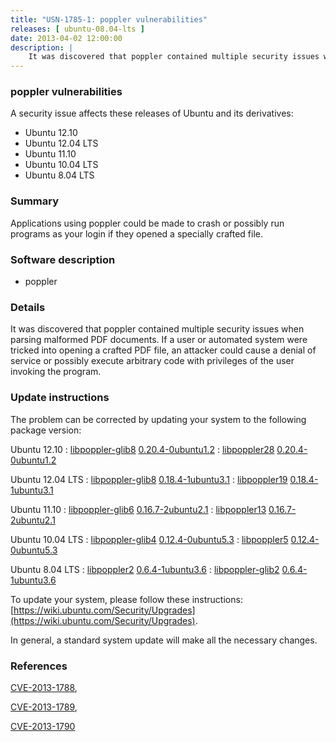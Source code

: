 ```yaml
---
title: "USN-1785-1: poppler vulnerabilities"
releases: [ ubuntu-08.04-lts ]
date: 2013-04-02 12:00:00
description: |
    It was discovered that poppler contained multiple security issues when parsing malformed PDF documents. If a user or automated system were tricked into opening a crafted PDF file, an attacker could cause a denial of service or possibly execute arbitrary code with privileges of the user invoking the program. 
--- 
```

 
### poppler vulnerabilities

A security issue affects these releases of Ubuntu and its derivatives:

* Ubuntu 12.10
* Ubuntu 12.04 LTS
* Ubuntu 11.10
* Ubuntu 10.04 LTS
* Ubuntu 8.04 LTS

### Summary

Applications using poppler could be made to crash or possibly run programs as your login if they opened a specially crafted file.

### Software description

* poppler 

### Details

It was discovered that poppler contained multiple security issues when parsing malformed PDF documents. If a user or automated system were tricked into opening a crafted PDF file, an attacker could cause a denial of service or possibly execute arbitrary code with privileges of the user invoking the program. 

### Update instructions

The problem can be corrected by updating your system to the following package version:

Ubuntu 12.10
 : [libpoppler-glib8](https://launchpad.net/ubuntu/+source/poppler) <span> [0.20.4-0ubuntu1.2](https://launchpad.net/ubuntu/+source/poppler/0.20.4-0ubuntu1.2) </span> 
 : [libpoppler28](https://launchpad.net/ubuntu/+source/poppler) <span> [0.20.4-0ubuntu1.2](https://launchpad.net/ubuntu/+source/poppler/0.20.4-0ubuntu1.2) </span> 

Ubuntu 12.04 LTS
 : [libpoppler-glib8](https://launchpad.net/ubuntu/+source/poppler) <span> [0.18.4-1ubuntu3.1](https://launchpad.net/ubuntu/+source/poppler/0.18.4-1ubuntu3.1) </span> 
 : [libpoppler19](https://launchpad.net/ubuntu/+source/poppler) <span> [0.18.4-1ubuntu3.1](https://launchpad.net/ubuntu/+source/poppler/0.18.4-1ubuntu3.1) </span> 

Ubuntu 11.10
 : [libpoppler-glib6](https://launchpad.net/ubuntu/+source/poppler) <span> [0.16.7-2ubuntu2.1](https://launchpad.net/ubuntu/+source/poppler/0.16.7-2ubuntu2.1) </span> 
 : [libpoppler13](https://launchpad.net/ubuntu/+source/poppler) <span> [0.16.7-2ubuntu2.1](https://launchpad.net/ubuntu/+source/poppler/0.16.7-2ubuntu2.1) </span> 

Ubuntu 10.04 LTS
 : [libpoppler-glib4](https://launchpad.net/ubuntu/+source/poppler) <span> [0.12.4-0ubuntu5.3](https://launchpad.net/ubuntu/+source/poppler/0.12.4-0ubuntu5.3) </span> 
 : [libpoppler5](https://launchpad.net/ubuntu/+source/poppler) <span> [0.12.4-0ubuntu5.3](https://launchpad.net/ubuntu/+source/poppler/0.12.4-0ubuntu5.3) </span> 

Ubuntu 8.04 LTS
 : [libpoppler2](https://launchpad.net/ubuntu/+source/poppler) <span> [0.6.4-1ubuntu3.6](https://launchpad.net/ubuntu/+source/poppler/0.6.4-1ubuntu3.6) </span> 
 : [libpoppler-glib2](https://launchpad.net/ubuntu/+source/poppler) <span> [0.6.4-1ubuntu3.6](https://launchpad.net/ubuntu/+source/poppler/0.6.4-1ubuntu3.6) </span> 

To update your system, please follow these instructions: [https://wiki.ubuntu.com/Security/Upgrades](https://wiki.ubuntu.com/Security/Upgrades).

In general, a standard system update will make all the necessary changes. 

### References

 [CVE-2013-1788](http://people.ubuntu.com/~ubuntu-security/cve/CVE-2013-1788), 

 [CVE-2013-1789](http://people.ubuntu.com/~ubuntu-security/cve/CVE-2013-1789), 

 [CVE-2013-1790](http://people.ubuntu.com/~ubuntu-security/cve/CVE-2013-1790)
 
